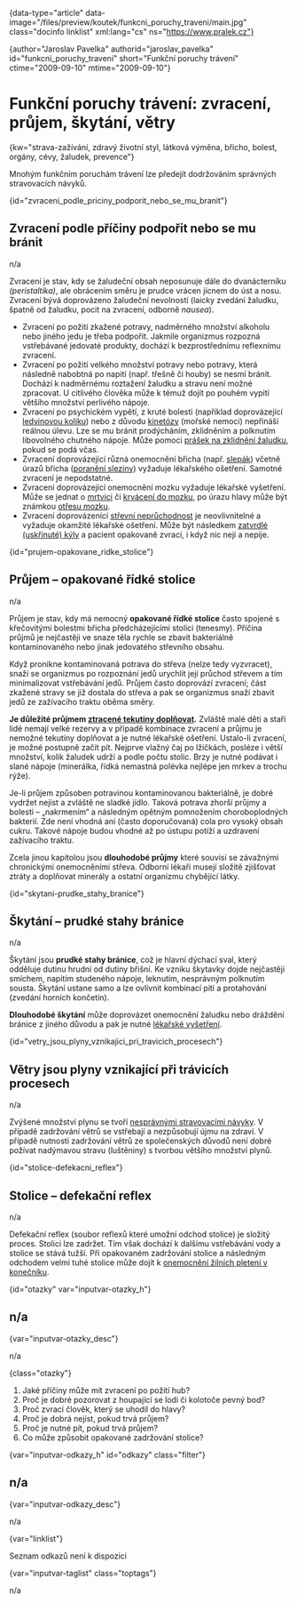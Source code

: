 
{data-type="article" data-image="/files/preview/koutek/funkcni\_poruchy\_traveni/main.jpg" class="docinfo linklist" xml:lang="cs" ns="https://www.pralek.cz"}

{author="Jaroslav Pavelka" authorid="jaroslav\_pavelka" id="funkcni\_poruchy_traveni" short="Funkční poruchy trávení" ctime="2009-09-10" mtime="2009-09-10"}

# Funkční poruchy trávení: zvracení, průjem, škytání, větry

<!-- generated attribute kw by user_udpatekw.sh on 2019-01-10, do not edit -->

{kw="strava-zažívání, zdravý životní styl, látková výměna, břicho, bolest, orgány, cévy, žaludek, prevence"}

Mnohým funkčním poruchám trávení lze předejít dodržováním správných stravovacích návyků.

{id="zvraceni\_podle\_priciny\_podporit\_nebo\_se\_mu_branit"}

## Zvracení podle příčiny podpořit nebo se mu bránit

n/a

Zvracení je stav, kdy se žaludeční obsah neposunuje dále do dvanácterníku _(peristaltika)_, ale obrácením směru je prudce vrácen jícnem do úst a nosu. Zvracení bývá doprovázeno žaludeční nevolností (laicky zvedání žaludku, špatně od žaludku, pocit na zvracení, odborně _nausea_).

  * Zvracení po požití zkažené potravy, nadměrného množství alkoholu nebo jiného jedu je třeba podpořit. Jakmile organizmus rozpozná vstřebávané jedovaté produkty, dochází k bezprostřednímu reflexnímu zvracení.
  * Zvracení po požití velkého množství potravy nebo potravy, která následně nabobtná po napití (např. třešně či houby) se nesmí bránit. Dochází k nadměrnému roztažení žaludku a stravu není možné zpracovat. U citlivého člověka může k témuž dojít po pouhém vypití většího množství perlivého nápoje.
  * Zvracení po psychickém vypětí, z kruté bolesti (například doprovázející [ledvinovou koliku][1]) nebo z důvodu [kinetózy][2] (mořské nemoci) nepřináší reálnou úlevu. Lze se mu bránit prodýcháním, zklidněním a polknutím libovolného chutného nápoje. Může pomoci [prášek na zklidnění žaludku][3], pokud se podá včas.
  * Zvracení doprovázející různá onemocnění břicha (např. [slepák][4]) včetně úrazů břicha ([poranění sleziny][5]) vyžaduje lékařského ošetření. Samotné zvracení je nepodstatné.
  * Zvracení doprovázející onemocnění mozku vyžaduje lékařské vyšetření. Může se jednat o [mrtvici][6] či [krvácení do mozku][7], po úrazu hlavy může být známkou [otřesu mozku][8].
  * Zvracení doprovázenící [střevní neprůchodnost][9] je neovlivnitelné a vyžaduje okamžité lékařské ošetření. Může být následkem [zatvrdlé (uskřinuté) kýly][10] a pacient opakovaně zvrací, i když nic nejí a nepije.

{id="prujem-opakovane\_ridke\_stolice"}

## Průjem – opakované řídké stolice

n/a

Průjem je stav, kdy má nemocný **opakované řídké stolice** často spojené s křečovitými bolestmi břicha předcházejícími stolici (tenesmy). Příčina průjmů je nejčastěji ve snaze těla rychle se zbavit bakteriálně kontaminovaného nebo jinak jedovatého střevního obsahu.

Když pronikne kontaminovaná potrava do střeva (nelze tedy vyzvracet), snaží se organizmus po rozpoznání jedů urychlit její průchod střevem a tím minimalizovat vstřebávání jedů. Průjem často doprovází zvracení; část zkažené stravy se již dostala do střeva a pak se organizmus snaží zbavit jedů ze zažívacího traktu oběma směry.

**Je důležité průjmem [ztracené tekutiny doplňovat][11].** Zvláště malé děti a staří lidé nemají velké rezervy a v případě kombinace zvracení a průjmu je nemožné tekutiny doplňovat a je nutné lékařské ošetření. Ustalo-li zvracení, je možné postupně začít pít. Nejprve vlažný čaj po lžičkách, posléze i větší množství, kolik žaludek udrží a podle počtu stolic. Brzy je nutné podávat i slané nápoje (minerálka, řídká nemastná polévka nejlépe jen mrkev a trochu rýže).

Je-li průjem způsoben potravinou kontaminovanou bakteriálně, je dobré vydržet nejíst a zvláště ne sladké jídlo. Taková potrava zhorší průjmy a bolesti – „nakrmením“ a následným opětným pomnožením choroboplodných bakterií. Zde není vhodná ani (často doporučovaná) cola pro vysoký obsah cukru. Takové nápoje budou vhodné až po ústupu potíží a uzdravení zažívacího traktu.

Zcela jinou kapitolou jsou **dlouhodobé průjmy** které souvisí se závažnými chronickými onemocněními střeva. Odborní lékaři musejí složitě zjišťovat ztráty a doplňovat minerály a ostatní organizmu chybějící látky.

{id="skytani-prudke\_stahy\_branice"}

## Škytání – prudké stahy bránice

n/a

Škytání jsou **prudké stahy bránice**, což je hlavní dýchací sval, který odděluje dutinu hrudní od dutiny břišní. Ke vzniku škytavky dojde nejčastěji smíchem, napitím studeného nápoje, leknutím, nesprávným polknutím sousta. Škytání ustane samo a lze ovlivnit kombinací pití a protahování (zvedání horních končetin).

**Dlouhodobé škytání** může doprovázet onemocnění žaludku nebo dráždění bránice z jiného důvodu a pak je nutné [lékařské vyšetření][12].

{id="vetry\_jsou\_plyny\_vznikajici\_pri\_travicich\_procesech"}

## Větry jsou plyny vznikající při trávicích procesech

n/a

Zvýšené množství plynu se tvoří [nesprávnými stravovacími návyky][13]. V případě zadržování větrů se vstřebají a nezpůsobují újmu na zdraví. V případě nutnosti zadržování větrů ze společenských důvodů není dobré požívat nadýmavou stravu (luštěniny) s tvorbou většího množství plynů.

{id="stolice-defekacni_reflex"}

## Stolice – defekační reflex

n/a

Defekační reflex (soubor reflexů které umožní odchod stolice) je složitý proces. Stolici lze zadržet. Tím však dochází k dalšímu vstřebávání vody a stolice se stává tužší. Při opakovaném zadržování stolice a následným odchodem velmi tuhé stolice může dojít k [onemocnění žilních pletení v konečníku][14].

{id="otazky" var="inputvar-otazky_h"}

## n/a

{var="inputvar-otazky_desc"}

n/a

{class="otazky"}

  1. Jaké příčiny může mít zvracení po požití hub?
  2. Proč je dobré pozorovat z houpající se lodi či kolotoče pevný bod?
  3. Proč zvrací člověk, který se uhodil do hlavy?
  4. Proč je dobrá nejíst, pokud trvá průjem?
  5. Proč je nutné pít, pokud trvá průjem?
  6. Co může způsobit opakované zadržování stolice?

{var="inputvar-odkazy_h" id="odkazy" class="filter"}

## n/a

{var="inputvar-odkazy_desc"}

n/a

{var="linklist"}

Seznam odkazů není k dispozici

{var="inputvar-taglist" class="toptags"}

n/a

 [1]: mocove_kameny
 [2]: kinetoza
 [3]: lekove_formy
 [4]: slepak
 [5]: poraneni_sleziny
 [6]: iktus
 [7]: subduralni_hematom
 [8]: otres_mozku
 [9]: strevni_nepruchodnost
 [10]: kyla
 [11]: vodni_rezim
 [12]: nalehavost_lekarskeho_vysetreni
 [13]: stravovaci_navyky
 [14]: krvaceni_z_konecniku

